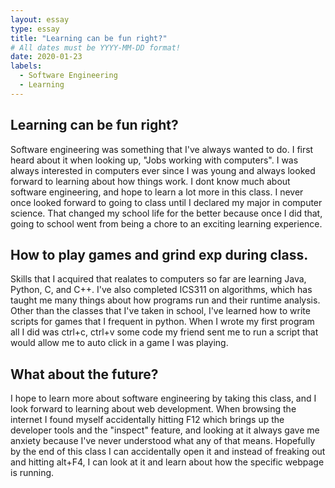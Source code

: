 ```yaml
---
layout: essay
type: essay
title: "Learning can be fun right?"
# All dates must be YYYY-MM-DD format!
date: 2020-01-23
labels:
  - Software Engineering
  - Learning
---
```


## Learning can be fun right?

Software engineering was something that I've always wanted to do. I first heard about it when looking up, "Jobs working with computers". I was always interested in computers ever since I was young and always looked forward to learning about how things work. I dont know much about software engineering, and hope to learn a lot more in this class. I never once looked forward to going to class until I declared my major in computer science. That changed my school life for the better because once I did that, going to school went from being a chore to an exciting learning experience.

## How to play games and grind exp during class.

Skills that I acquired that realates to computers so far are learning Java, Python, C, and C++. I've also completed ICS311 on algorithms, which has taught me many things about how programs run and their runtime analysis. Other than the classes that I've taken in school, I've learned how to write scripts for games that I frequent in python. When I wrote my first program all I did was ctrl+c, ctrl+v some code my friend sent me to run a script that would allow me to auto click in a game I was playing.

## What about the future?

I hope to learn more about software engineering by taking this class, and I look forward to learning about web development. When browsing the internet I found myself accidentally hitting F12 which brings up the developer tools and the "inspect" feature, and looking at it always gave me anxiety because I've never understood what any of that means. Hopefully by the end of this class I can accidentally open it and instead of freaking out and hitting alt+F4, I can look at it and learn about how the specific webpage is running.


